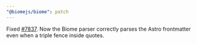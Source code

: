 ```yaml
---
"@biomejs/biome": patch
---
```


Fixed [#7837](https://github.com/biomejs/biome/issues/7837). Now the Biome parser correctly parses the Astro frontmatter even when a triple fence inside quotes.
